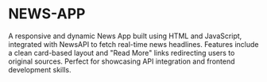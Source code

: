 # NEWS-APP
A responsive and dynamic News App built using HTML and JavaScript, integrated with NewsAPI to fetch real-time news headlines. Features include a clean card-based layout and "Read More" links redirecting users to original sources. Perfect for showcasing API integration and frontend development skills.

